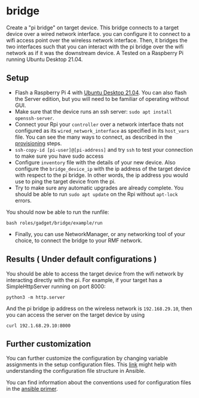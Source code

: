 # bridge
Create a "pi bridge" on target device. This bridge connects to a target device over a wired network interface. you can configure it to connect to a wifi access point over the wireless network interface. Then, it bridges the two interfaces such that you can interact with the pi bridge over the wifi network as if it was the downstream device. A Tested on a Raspberry Pi running Ubuntu Desktop 21.04.

## Setup
* Flash a Raspberry Pi 4 with [Ubuntu Desktop 21.04](https://ubuntu.com/download/raspberry-pi). You can also flash the Server edition, but you will need to be familiar of operating without GUI.
* Make sure that the device runs an ssh server: `sudo apt install openssh-server`.
* Connect your Rpi your `controller` over a network interface thats not configured as its `wired_network_interface` as specified in its `host_vars` file. You can see the many ways to connect, as described in the [provisioning](/docs/provisioning.md) steps.
* `ssh-copy-id [pi-user]@[pi-address]`  and try `ssh` to test your connection to make sure you have sudo access
* Configure `inventory` file with the details of your new device. Also configure the `bridge_device_ip` with the ip address of the target device with respect to the pi bridge. In other words, the ip address you would use to ping the target device from the pi.
* Try to make sure any automatic upgrades are already complete. You should be able to run `sudo apt update` on the Rpi without `apt-lock` errors.


You should now be able to run the runfile:
```
bash roles/gadget/bridge/example/run
```

* Finally, you can use NetworkManager, or any networking tool of your choice, to connect the bridge to your RMF network.


## Results ( Under default configurations )
You should be able to access the target device from the wifi network by interacting directly with the pi. For example, if your target has a SimpleHttpServer running on port 8000:
```
python3 -m http.server
```
And the pi bridge ip address on the wireless network is `192.168.29.10`, then you can access the server on the target device by using 
```
curl 192.1.68.29.10:8000
```

## Further customization
You can further customize the configuration by changing variable assignments in the setup configuration files. This [link](https://docs.ansible.com/ansible/latest/user_guide/intro_inventory.html#group-variables) might help with understanding the configuration file structure in Ansible.

You can find information about the conventions used for configuration files in the [ansible primer](/docs/ansible_primer.md#Conventions).
